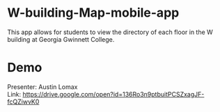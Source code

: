 # W-building-Map-mobile-app
This app allows for students to view the directory of each floor in the W building at Georgia Gwinnett College.

# Demo
Presenter: Austin Lomax <br/>
Link: https://drive.google.com/open?id=136Ro3n9ptbuitPCSZxagJF-fcQZiwvK0
